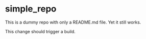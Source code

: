 # simple_repo

This is a dummy repo with only a README.md file.
Yet it still works.

This change should trigger a build.
